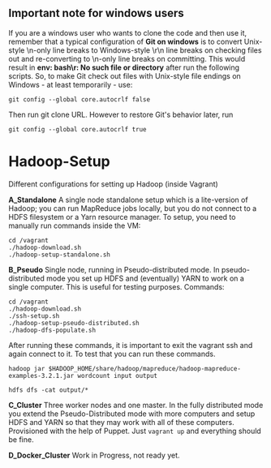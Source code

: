 ## Important note for windows users

If you are a windows user who wants to clone the code and then use it, remember that a typical configuration of **Git on windows** is to convert Unix-style \n-only line breaks to Windows-style \r\n line breaks on checking files out and re-converting to \n-only line breaks on committing. This would result in **env: bash\r: No such file or directory** after run the following scripts. So, to make Git check out files with Unix-style file endings on Windows - at least temporarily - use:
```
git config --global core.autocrlf false
```
Then run git clone URL. However to restore Git's behavior later, run 
```
git config --global core.autocrlf true
```

# Hadoop-Setup

Different configurations for setting up Hadoop (inside Vagrant)


**A_Standalone** A single node standalone setup which is a lite-version of Hadoop; you can run MapReduce jobs locally, but you do not connect to a HDFS filesystem or a Yarn resource manager. 
To setup, you need to manually run commands inside the VM:

```
cd /vagrant
./hadoop-download.sh
./hadoop-setup-standalone.sh
```

**B_Pseudo** Single node, running in Pseudo-distributed mode. In pseudo-distributed mode you set up HDFS and (eventually) YARN to work on a single computer. This is useful for testing purposes.
Commands:

```
cd /vagrant
./hadoop-download.sh
./ssh-setup.sh
./hadoop-setup-pseudo-distributed.sh
./hadoop-dfs-populate.sh
```
After running these commands, it is important to exit the vagrant ssh and again connect to it. To test that you can run these commands.

```
hadoop jar $HADOOP_HOME/share/hadoop/mapreduce/hadoop-mapreduce-examples-3.2.1.jar wordcount input output

hdfs dfs -cat output/*
```

**C_Cluster** Three worker nodes and one master. In the fully distributed mode you extend the Pseudo-Distributed mode with more computers and setup HDFS and YARN so that they may work with all of these computers. Provisioned with the help of Puppet. Just `vagrant up` and everything should be fine.

**D_Docker_Cluster** Work in Progress, not ready yet.
